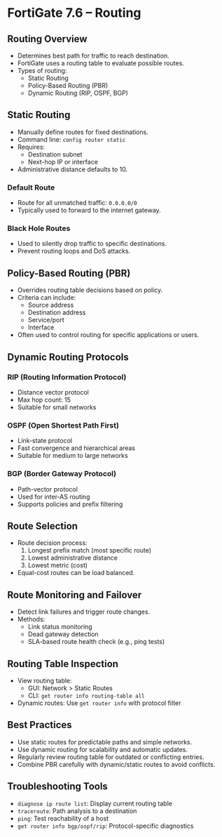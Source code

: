 # FortiGate 7.6 – Routing

## Routing Overview

- Determines best path for traffic to reach destination.
- FortiGate uses a routing table to evaluate possible routes.
- Types of routing:
  - Static Routing
  - Policy-Based Routing (PBR)
  - Dynamic Routing (RIP, OSPF, BGP)

## Static Routing

- Manually define routes for fixed destinations.
- Command line: `config router static`
- Requires:
  - Destination subnet
  - Next-hop IP or interface
- Administrative distance defaults to 10.

### Default Route

- Route for all unmatched traffic: `0.0.0.0/0`
- Typically used to forward to the internet gateway.

### Black Hole Routes

- Used to silently drop traffic to specific destinations.
- Prevent routing loops and DoS attacks.

## Policy-Based Routing (PBR)

- Overrides routing table decisions based on policy.
- Criteria can include:
  - Source address
  - Destination address
  - Service/port
  - Interface
- Often used to control routing for specific applications or users.

## Dynamic Routing Protocols

### RIP (Routing Information Protocol)

- Distance vector protocol
- Max hop count: 15
- Suitable for small networks

### OSPF (Open Shortest Path First)

- Link-state protocol
- Fast convergence and hierarchical areas
- Suitable for medium to large networks

### BGP (Border Gateway Protocol)

- Path-vector protocol
- Used for inter-AS routing
- Supports policies and prefix filtering

## Route Selection

- Route decision process:
  1. Longest prefix match (most specific route)
  2. Lowest administrative distance
  3. Lowest metric (cost)
- Equal-cost routes can be load balanced.

## Route Monitoring and Failover

- Detect link failures and trigger route changes.
- Methods:
  - Link status monitoring
  - Dead gateway detection
  - SLA-based route health check (e.g., ping tests)

## Routing Table Inspection

- View routing table:
  - GUI: Network > Static Routes
  - CLI: `get router info routing-table all`
- Dynamic routes: Use `get router info` with protocol filter

## Best Practices

- Use static routes for predictable paths and simple networks.
- Use dynamic routing for scalability and automatic updates.
- Regularly review routing table for outdated or conflicting entries.
- Combine PBR carefully with dynamic/static routes to avoid conflicts.

## Troubleshooting Tools

- `diagnose ip route list`: Display current routing table
- `traceroute`: Path analysis to a destination
- `ping`: Test reachability of a host
- `get router info bgp/ospf/rip`: Protocol-specific diagnostics
